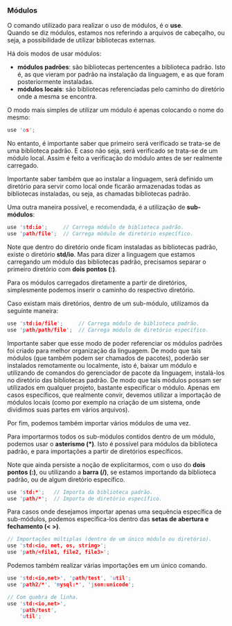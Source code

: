 ### Módulos

O comando utilizado para realizar o uso de módulos, é o <b>use</b>.<br>
Quando se diz módulos, estamos nos referindo a arquivos de cabeçalho, ou seja, a possibilidade de utilizar bibliotecas externas.

Há dois modos de usar módulos:
- <b>módulos padrões</b>: são bibliotecas pertencentes a biblioteca padrão. Isto é, as que vieram por padrão na instalação da linguagem, e as que foram posteriormente instaladas.
- <b>módulos locais</b>: são bibliotecas referenciadas pelo caminho do diretório onde a mesma se encontra.

O modo mais simples de utilizar um módulo é apenas colocando o nome do mesmo:

```c
use 'os';
```

No entanto, é importante saber que primeiro será verificado se trata-se de uma biblioteca padrão. E caso não seja, será verificado se trata-se de um módulo local. Assim é feito a verificação do módulo antes de ser realmente carregado.

Importante saber também que ao instalar a linguagem, será definido um diretório para servir como local onde ficarão armazenadas todas as bibliotecas instaladas, ou seja, as chamadas bibliotecas padrão.

Uma outra maneira possível, e recomendada, é a utilização de <b>sub-módulos</b>:

```c
use 'std:io';     // Carrega módulo de biblioteca padrão.
use 'path/file';  // Carrega módulo de diretório específico.
```

Note que dentro do diretório onde ficam instaladas as bibliotecas padrão, existe o diretório <b>std/io</b>. Mas para dizer a linguagem que estamos carregando um módulo das bibliotecas padrão, precisamos separar o primeiro diretório com <b>dois pontos (:)</b>.

Para os módulos carregados diretamente a partir de diretórios, simplesmente podemos inserir o caminho do respectivo diretório.

Caso existam mais diretórios, dentro de um sub-módulo, utilizamos da seguinte maneira:

```c
use 'std:io/file';     // Carrega módulo de biblioteca padrão.
use 'path/path/file';  // Carrega módulo de diretório específico.
```

Importante saber que esse modo de poder referenciar os módulos padrões foi criado para melhor organização da linguagem. De modo que tais módulos (que também podem ser chamados de pacotes), poderão ser instalados remotamente ou localmente, isto é, baixar um módulo e utilizando de comandos do gerenciador de pacote da linguagem, instalá-los no diretório das bibliotecas padrão. De modo que tais módulos possam ser utilizados em qualquer projeto, bastante especificar o módulo. Apenas em casos específicos, que realmente convir, devemos utilizar a importação de módulos locais (como por exemplo na criação de um sistema, onde dividimos suas partes em vários arquivos).

Por fim, podemos também importar vários módulos de uma vez.

Para importarmos todos os sub-módulos contidos dentro de um módulo, podemos usar o <b>asterismo (*)</b>. Isto é possível para módulos da biblioteca padrão, e para importações a partir de diretórios específicos.

Note que ainda persiste a noção de explicitarmos, com o uso do <b>dois pontos (:)</b>, ou utilizando a <b>barra (/)</b>, se estamos importando da biblioteca padrão, ou de algum diretório específico.

```c
use 'std:*';   // Importa da biblioteca padrão.
use 'path/*';  // Importa de diretório específico.
```

Para casos onde desejamos importar apenas uma sequência específica de sub-módulos, podemos especifica-los dentro das <b>setas de abertura e fechamento (< >)</b>.

```c
// Importações múltiplas (dentro de um único módulo ou diretório).
use 'std:<io, net, os, string>';
use 'path/<file1, file2, file3>';
```

Podemos também realizar várias importações em um único comando.

```c
use 'std:<io,net>', 'path/test', 'util';
use 'path2/*', 'mysql:*', 'json:unicode';

// Com quebra de linha.
use 'std:<io,net>', 
    'path/test', 
    'util';
```



